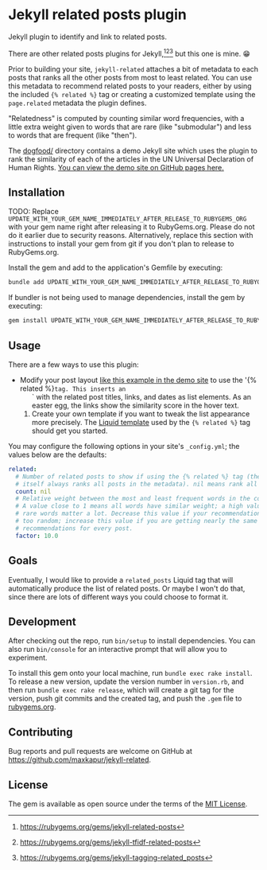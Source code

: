 # Jekyll related posts plugin

Jekyll plugin to identify and link to related posts.

There are other related posts plugins for Jekyll,[^1][^2][^3] but this one is
mine. 😁

Prior to building your site, `jekyll-related` attaches a bit of metadata to each
posts that ranks all the other posts from most to least related. You can use
this metadata to recommend related posts to your readers, either by using the
included `{% related %}` tag or creating a customized template using the
`page.related` metadata the plugin defines.

"Relatedness" is computed by counting similar word frequencies, with a little
extra weight given to words that are rare (like "submodular") and less to words
that are frequent (like "then").

The [dogfood/](./dogfood/) directory contains a demo Jekyll site which uses the
plugin to rank the similarity of each of the articles in the UN Universal
Declaration of Human Rights. [You can view the demo site on GitHub pages
here.](https://maxkapur.com/jekyll-related/)

[^1]: https://rubygems.org/gems/jekyll-related-posts
[^2]: https://rubygems.org/gems/jekyll-tfidf-related-posts
[^3]: https://rubygems.org/gems/jekyll-tagging-related_posts

## Installation

TODO: Replace
`UPDATE_WITH_YOUR_GEM_NAME_IMMEDIATELY_AFTER_RELEASE_TO_RUBYGEMS_ORG` with your
gem name right after releasing it to RubyGems.org. Please do not do it earlier
due to security reasons. Alternatively, replace this section with instructions
to install your gem from git if you don't plan to release to RubyGems.org.

Install the gem and add to the application's Gemfile by executing:

```bash
bundle add UPDATE_WITH_YOUR_GEM_NAME_IMMEDIATELY_AFTER_RELEASE_TO_RUBYGEMS_ORG
```

If bundler is not being used to manage dependencies, install the gem by
executing:

```bash
gem install UPDATE_WITH_YOUR_GEM_NAME_IMMEDIATELY_AFTER_RELEASE_TO_RUBYGEMS_ORG
```

## Usage

There are a few ways to use this plugin:

- Modify your post layout [like this example in the demo
  site](./dogfood/_layouts/post.html) to use the '{% related %}` tag. This
  inserts an `<ol class="related-post-list">` with the related post titles,
  links, and dates as list elements. As an easter egg, the links show the  <span
  title="Like this: 849">similarity score in the hover text.</span>
- Create your own template if you want to tweak the list appearance more
  precisely. The [Liquid template](./lib/jekyll/related.html) used by the
  `{% related %}` tag should get you started.

You may configure the following options in your site's `_config.yml`; the values
below are the defaults:

```yaml
related:
  # Number of related posts to show if using the {% related %} tag (the plugin
  # itself always ranks all posts in the metadata). nil means rank all of them.
  count: nil
  # Relative weight between the most and least frequent words in the corpus.
  # A value close to 1 means all words have similar weight; a high value means
  # rare words matter a lot. Decrease this value if your recommendations feel 
  # too random; increase this value if you are getting nearly the same
  # recommendations for every post.
  factor: 10.0
```

## Goals

Eventually, I would like to provide a `related_posts` Liquid tag that will
automatically produce the list of related posts. Or maybe I won't do that, since
there are lots of different ways you could choose to format it.

## Development

After checking out the repo, run `bin/setup` to install dependencies. You can
also run `bin/console` for an interactive prompt that will allow you to
experiment.

To install this gem onto your local machine, run `bundle exec rake install`. To
release a new version, update the version number in `version.rb`, and then run
`bundle exec rake release`, which will create a git tag for the version, push
git commits and the created tag, and push the `.gem` file to
[rubygems.org](https://rubygems.org).

## Contributing

Bug reports and pull requests are welcome on GitHub at
https://github.com/maxkapur/jekyll-related.

## License

The gem is available as open source under the terms of the [MIT
License](https://opensource.org/licenses/MIT).
